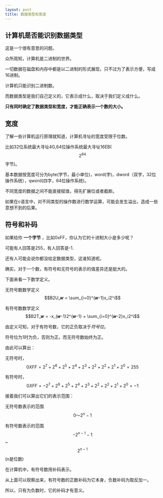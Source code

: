 ```yaml
---
layout: post
title: 数据类型和宽度
---
```

## 计算机是否能识别数据类型

这是一个很有意思的问题。

众所周知，计算机是二进制的世界。

一切数据在磁盘和内存中都是以二进制的形式展现，只不过为了表示方便，写成16进制。

计算机只能识别二进制数。

而数据类型是我们自己定义的，它表示成什么，取决于我们定义成什么。


**只有同时确定了数据类型和宽度，才能正确表示一个数的大小。**


## 宽度

了解一些计算机运行原理就知道，计算机寻址的宽度受限于位数。

比如32位系统最大寻址4G,64位操作系统最大寻址16EB($$2^{64}$$字节)。

基本数据按宽度可分为byte(字节，最小单位)，word(字)，dword（双字，32位操作系统），qword(四字，64位操作系统)。

不同宽度的数据之间不能直接赋值，得先扩展位或者截断。

如果在c语言中，对不同类型的操作数进行数学运算，可能会发生溢出，造成一些意想不到的后果。


## 符号和补码

如果给你 **一个字节** ，比如0xFF，你认为它的十进制大小是多少呢？

可能有人回答是255，有人回答是-1.

还有人可能会说你都没给定数据类型，这谁知道呢。

确实，对于一个数，有符号和无符号的表示的值差异还是挺大的。

下面来看一下数学定义。

无符号数数学定义 $$B2U_𝒘 = \sum_{i=0}^{𝒘-1}x_i2^i$$

有符号数数学定义 $$B2T_𝒘 = -x_{𝒘-1}2^{𝒘-1} + \sum_{i=0}^{𝒘-2}x_i2^i$$

由定义可知，对于有符号数，它的正负取决于*符号位*。

符号位为1时为负，否则为正。而无符号数始终为正。

由此可以算出：

无符号时，$$0XFF=2^7+2^6+2^5+2^4+2^3+2^2+2^2+2^1+2^0=255$$

有符号时，$$0XFF=-2^7+2^6+2^5+2^4+2^3+2^2+2^2+2^1+2^0=-1$$

接着我们可以算出它们的表示范围：

无符号数表示的范围 $$0～2^n-1$$

有符号数表示的范围 $$-2^{n-1}-1$$  ~  $$2^{n-1}$$
(n是位数)


在计算机中，有符号数用补码表示。

从上面可以观察出来，有符号数的正数补码为它本身，负数补码为取反加一。

所以，只有为负数时，它的补码才有意义。











